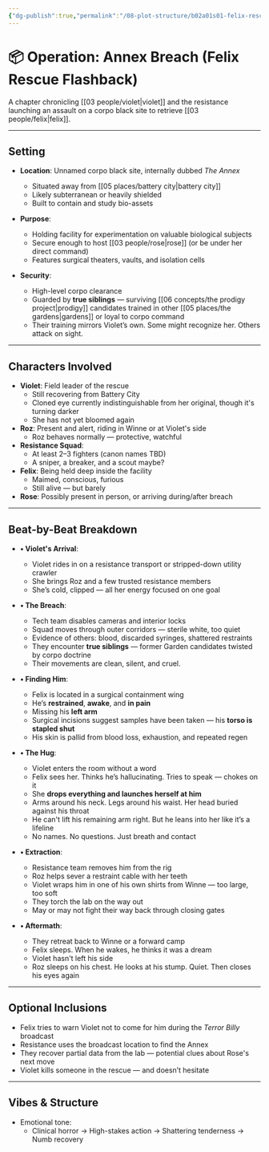 ```yaml
---
{"dg-publish":true,"permalink":"/08-plot-structure/b02a01s01-felix-rescue/","created":"2025-10-26T23:25:00.341-05:00","updated":"2025-10-26T23:38:31.666-05:00"}
---
```


# 📦 Operation: Annex Breach (Felix Rescue Flashback)

A chapter chronicling [[03 people/violet\|violet]] and the resistance launching an assault on a corpo black site to retrieve [[03 people/felix\|felix]]. 

---

## Setting

- **Location**: Unnamed corpo black site, internally dubbed *The Annex*
  - Situated away from [[05 places/battery city\|battery city]]
  - Likely subterranean or heavily shielded
  - Built to contain and study bio-assets

- **Purpose**:
  - Holding facility for experimentation on valuable biological subjects
  - Secure enough to host [[03 people/rose\|rose]] (or be under her direct command)
  - Features surgical theaters, vaults, and isolation cells

- **Security**:
  - High-level corpo clearance
  - Guarded by **true siblings** — surviving [[06 concepts/the prodigy project\|prodigy]] candidates trained in other [[05 places/the gardens\|gardens]] or loyal to corpo command
  - Their training mirrors Violet’s own. Some might recognize her. Others attack on sight.

---

## Characters Involved

- **Violet**: Field leader of the rescue
  - Still recovering from Battery City
  - Cloned eye currently indistinguishable from her original, though it's turning darker
  - She has not yet bloomed again
- **Roz**: Present and alert, riding in Winne or at Violet's side
  - Roz behaves normally — protective, watchful
- **Resistance Squad**: 
  - At least 2–3 fighters (canon names TBD)
  - A sniper, a breaker, and a scout maybe?
- **Felix**: Being held deep inside the facility
  - Maimed, conscious, furious
  - Still alive — but barely
- **Rose**: Possibly present in person, or arriving during/after breach

---

## Beat-by-Beat Breakdown

- **• Violet's Arrival**:
  - Violet rides in on a resistance transport or stripped-down utility crawler
  - She brings Roz and a few trusted resistance members
  - She’s cold, clipped — all her energy focused on one goal

- **• The Breach**:
  - Tech team disables cameras and interior locks
  - Squad moves through outer corridors — sterile white, too quiet
  - Evidence of others: blood, discarded syringes, shattered restraints
  - They encounter **true siblings** — former Garden candidates twisted by corpo doctrine
  - Their movements are clean, silent, and cruel.

- **• Finding Him**:
  - Felix is located in a surgical containment wing
  - He’s **restrained**, **awake**, and **in pain**
  - Missing his **left arm**
  - Surgical incisions suggest samples have been taken — his **torso is stapled shut**
  - His skin is pallid from blood loss, exhaustion, and repeated regen

- **• The Hug**:
  - Violet enters the room without a word
  - Felix sees her. Thinks he’s hallucinating. Tries to speak — chokes on it
  - She **drops everything and launches herself at him**
  - Arms around his neck. Legs around his waist. Her head buried against his throat
  - He can't lift his remaining arm right. But he leans into her like it’s a lifeline
  - No names. No questions. Just breath and contact

- **• Extraction**:
  - Resistance team removes him from the rig
  - Roz helps sever a restraint cable with her teeth
  - Violet wraps him in one of his own shirts from Winne — too large, too soft
  - They torch the lab on the way out
  - May or may not fight their way back through closing gates

- **• Aftermath**:
  - They retreat back to Winne or a forward camp
  - Felix sleeps. When he wakes, he thinks it was a dream
  - Violet hasn't left his side
  - Roz sleeps on his chest. He looks at his stump. Quiet. Then closes his eyes again

---

## Optional Inclusions

- Felix tries to warn Violet not to come for him during the *Terror Billy* broadcast
- Resistance uses the broadcast location to find the Annex
- They recover partial data from the lab — potential clues about Rose's next move
- Violet kills someone in the rescue — and doesn’t hesitate

---

## Vibes & Structure
- Emotional tone:  
  - Clinical horror → High-stakes action → Shattering tenderness → Numb recovery